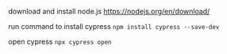 download and install node.js
https://nodejs.org/en/download/

run command to install cypress
`npm install cypress --save-dev`

open cypress 
`npx cypress open`
